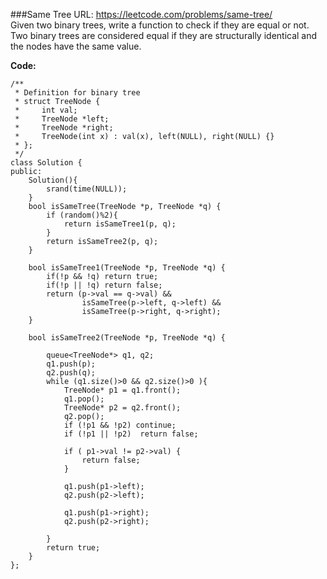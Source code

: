 ###Same Tree
URL: https://leetcode.com/problems/same-tree/</br>
Given two binary trees, write a function to check if they are equal or not.</br>
Two binary trees are considered equal if they are structurally identical and the nodes have the same value.

__Code:__

	/**
	 * Definition for binary tree
	 * struct TreeNode {
	 *     int val;
	 *     TreeNode *left;
	 *     TreeNode *right;
	 *     TreeNode(int x) : val(x), left(NULL), right(NULL) {}
	 * };
	 */
	class Solution {
	public:
	    Solution(){
	        srand(time(NULL));
	    }
	    bool isSameTree(TreeNode *p, TreeNode *q) {
	        if (random()%2){
	            return isSameTree1(p, q);
	        }
	        return isSameTree2(p, q);
	    }
	    
	    bool isSameTree1(TreeNode *p, TreeNode *q) {
	        if(!p && !q) return true;  
	        if(!p || !q) return false;  
	        return (p->val == q->val) &&  
	                isSameTree(p->left, q->left) &&   
	                isSameTree(p->right, q->right);
	    }
	    
	    bool isSameTree2(TreeNode *p, TreeNode *q) {
	        
	        queue<TreeNode*> q1, q2;
	        q1.push(p);
	        q2.push(q);
	        while (q1.size()>0 && q2.size()>0 ){
	            TreeNode* p1 = q1.front();
	            q1.pop();
	            TreeNode* p2 = q2.front();
	            q2.pop();
	            if (!p1 && !p2) continue;
	            if (!p1 || !p2)  return false;

	            if ( p1->val != p2->val) {
	                return false;
	            }

	            q1.push(p1->left);
	            q2.push(p2->left);

	            q1.push(p1->right);
	            q2.push(p2->right);

	        }
	        return true;
	    }
	};